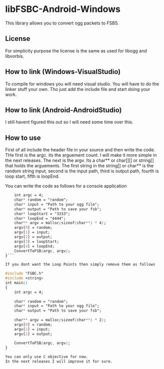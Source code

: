# libFSBC-Android-Windows
This library allows you to convert ogg packets to FSB5.

## License
For simplicity purpose the license is the same as used for libogg and libvorbis.

## How to link (Windows-VisualStudio)
To compile for windows you will need visual studio.
You will have to do the linker stuff your own.
Tho just add the include file and start doing your work.

## How to link (Android-AndroidStudio)
I still havent figured this out so I will need some time over this.

## How to use
First of all include the header file in your source and then write the code.
THe first is the argc.
its the arguement count.
I will make it more simple in the next releases.
The next is the argv.
Its a char** or char[][] or string[] that holds the arguements.
The first string in the string[] or char** is the random string input, second is the input path, third is output path, fourth is loop start, fifth is loopEnd.

You can write the code as follows for a console application

```css
	int argc = 4;
	char* random = "random";
	char* input = "Path to your ogg file";
	char* output = "Path to save your fsb";
	char* loopStart = "3333";
	char* loopEnd = "4444";
	char** argv = malloc(sizeof(char**) * 4);
	argv[0] = random;
	argv[1] = input;
	argv[2] = output;
	argv[3] = loopStart;
	argv[4] = loopEnd;
	ConvertToFSB(argc, argv);
}```

If you dont want the Loop Points then simply remove them as follows

#include "FSBC.h"
#include <string>
int main()
{
	int argc = 4;
 
	char* random = "random";
	char* input = "Path to your ogg file";
	char* output = "Path to save your fsb";
 
	char** argv = malloc(sizeof(char**) * 2);
	argv[0] = random;
	argv[1] = input;
	argv[2] = output;
 
	ConvertToFSB(argc, argv);
}

You can only use C objective for now.
In the next releases I will improve it for sure.
